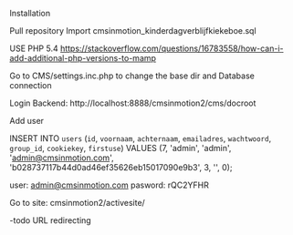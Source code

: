 Installation

Pull repository
Import cmsinmotion_kinderdagverblijfkiekeboe.sql 

USE PHP 5.4
https://stackoverflow.com/questions/16783558/how-can-i-add-additional-php-versions-to-mamp

Go to CMS/settings.inc.php to change the base dir and Database connection


Login Backend:
http://localhost:8888/cmsinmotion2/cms/docroot

Add user

INSERT INTO `users` (`id`, `voornaam`, `achternaam`, `emailadres`, `wachtwoord`, `group_id`, `cookiekey`, `firstuse`) VALUES
(7, 'admin', 'admin', 'admin@cmsinmotion.com', 'b028737117b44d0ad46ef35626eb15017090e9b3', 3, '', 0);

user: admin@cmsinmotion.com
pasword: rQC2YFHR


Go to site:
cmsinmotion2/activesite/

-todo URL redirecting







